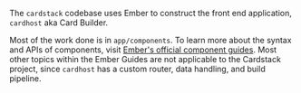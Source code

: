 The `cardstack` codebase uses Ember to construct the front end application, `cardhost` aka Card Builder.

Most of the work done is in `app/components`. To learn more about the syntax and APIs of components,
visit [Ember's official component guides](https://guides.emberjs.com/release/components/).
Most other topics within the Ember Guides are not applicable to the Cardstack project,
since `cardhost` has a custom router, data handling, and build pipeline.
